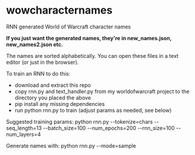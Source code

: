 # wowcharacternames
RNN generated World of Warcraft character names

**If you just want the generated names, they're in new_names.json, new_names2.json etc.**

The names are sorted alphabetically. You can open these files in a text editor (or just in the browser).


To train an RNN to do this:
 - download and extract this repo
 - copy rnn.py and text_handler.py from my worldofwarcraft project to the directory you placed the above
 - pip install any missing dependencies
 - run python rnn.py to train (adjust params as needed, see below)

Suggested training params:
python rnn.py --tokenize=chars --seq_length=13 --batch_size=100 --num_epochs=200 --rnn_size=100 --num_layers=4

Generate names with:
python rnn.py --mode=sample
